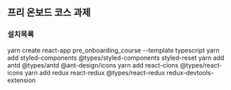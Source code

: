 ## 프리 온보드 코스 과제

### 설치목록

yarn create react-app pre_onboarding_course --template typescript
yarn add styled-components @types/styled-components styled-reset
yarn add antd @types/antd @ant-design/icons
yarn add react-cions @types/react-icons
yarn add redux react-redux @types/react-redux redux-devtools-extension
